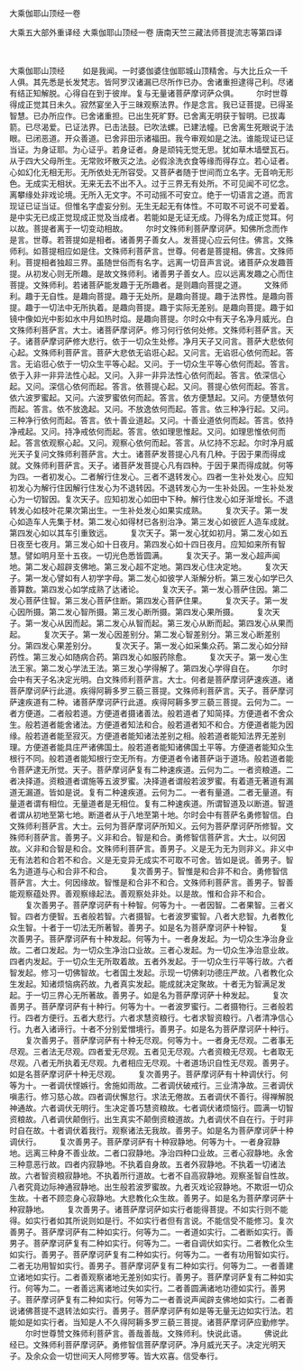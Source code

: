 大乘伽耶山顶经一卷


大乘五大部外重译经
大乘伽耶山顶经一卷
唐南天竺三藏法师菩提流志等第四译


　　

大乘伽耶山顶经
　　如是我闻。一时婆伽婆住伽耶城山顶精舍。与大比丘众一千人俱。其先悉是长发梵志。皆阿罗汉诸漏已尽所作已办。舍诸重担逮得己利。尽诸有结正知解脱。心得自在到于彼岸。复与无量诸菩萨摩诃萨众俱。
　　尔时世尊得成正觉其日未久。寂然宴坐入于三昧观察法界。作是念言。我已证菩提。已得圣智慧。已办所应作。已舍诸重担。已出生死旷野。已舍离无明获于智明。已拔毒箭。已尽渴爱。已证法界。已击法鼓。已吹法螺。已建法幢。已舍离生死眼说于法眼。已闭恶道。开众善道。已舍非田示诸福田。我今审观如是之法。谁能现证已证当证。为身证耶。为心证乎。若身证者。身是顽钝无觉无思。犹如草木墙壁瓦石。从于四大父母所生。无常败坏散灭之法。必假涂洗衣食等缘而得存立。若心证者。心如幻化无相无形。无所依处无所容受。又菩萨者随于世间而立名字。无音响无形色。无成实无相状。无来无去不出不入。过于三界无有处所。不可见闻不可忆念。离攀缘处非戏论境。无所入无文字。不可动摇不可安立。绝于一切语言之道。而言现证已证当证。但惟名字虚妄分别。无生无起无有体性。不可取不可说不可爱着。是中实无已成正觉现成正觉及当成者。若能如是无证无成。乃得名为成正觉耳。何以故。菩提者离于一切变动相故。
　　尔时文殊师利菩萨摩诃萨。知佛所念而作是言。世尊。若菩提如是相者。诸善男子善女人。发菩提心应云何住。佛言。文殊师利。如菩提相应如是住。文殊师利菩萨言。世尊。何者是菩提相。佛言。文殊师利。菩提相者独超三界。虽随世俗而有名字。远离一切音声言说。诸菩萨众发趣菩提。从初发心则无所趣。是故文殊师利。诸善男子善女人。应以远离发趣之心而住菩提。文殊师利。若诸菩萨能发趣于无所趣者。是则趣向菩提之道。
　　文殊师利。趣于无自性。是趣向菩提。趣于无处所。是趣向菩提。趣于法界性。是趣向菩提。趣于一切法中无所执着。是趣向菩提。趣于实际无差别。是趣向菩提。趣于如镜中像如光中影如水中月如热时焰。是趣向菩提。尔时众中有天子名净月威光。白文殊师利菩萨言。大士。诸菩萨摩诃萨。修习何行依何处修。文殊师利菩萨言。天子。诸菩萨摩诃萨修大悲行。依于一切众生处修。净月天子又问言。菩萨大悲依何心起。文殊师利菩萨言。菩萨大悲依无谄诳心起。又问言。无谄诳心依何而起。答言。无谄诳心依于一切众生平等心起。又问。于一切众生平等心依何而起。答言。依于入非一非异法性心起。又问。入非一非异法性心依何而起。答言。依深信心起。又问。深信心依何而起。答言。依菩提心起。又问。菩提心依何而起。答言。依六波罗蜜起。又问。六波罗蜜依何而起。答言。依方便慧起。又问。方便慧依何而起。答言。依不放逸起。又问。不放逸依何而起。答言。依三种净行起。又问。三种净行依何而起。答言。依十善业道起。又问。十善业道依何而起。答言。依持净戒起。又问。持净戒依何而起。答言。依如理思惟起。又问。如理思惟依何而起。答言依观察心起。又问。观察心依何而起。答言。从忆持不忘起。尔时净月威光天子复问文殊师利菩萨言。大士。诸菩萨发菩提心凡有几种。于因于果而得成就。文殊师利菩萨言。天子。诸菩萨发菩提心凡有四种。于因于果而得成就。何等为四。一者初发心。二者解行住发心。三者不退转发心。四者一生补处发心。应知初发心为解行住因解行住发心为不退转因。不退转发心为一生补处因。一生补处发心为一切智因。复次天子。应知初发心如田中下种。解行住发心如牙渐增长。不退转发心如枝叶花果次第出生。一生补处发心如果实成熟。
　　复次天子。第一发心如造车人先集于材。第二发心如得材已各别治净。第三发心如彼匠人造车成就。第四发心如以其车引重致远。
　　复次天子。第一发心犹如初月。第二发心如五日夜至七夜月。第三发心如十日夜月。第四发心如十四日夜月。应知如来所有智慧。譬如明月至十五夜。一切光色悉皆圆满。
　　复次天子。第一发心超声闻地。第二发心超辟支佛地。第三发心超不定地。第四发心住决定地。
　　复次天子。第一发心譬如有人初学字母。第二发心如彼学人渐解分析。第三发心如学已久善算数。第四发心如学成熟了达诸论。
　　复次天子。第一发心菩萨住因。第二发心菩萨住智。第三发心菩萨住断。第四发心菩萨住果。
　　复次天子。第一发心因所摄。第二发心智所摄。第三发心断所摄。第四发心果所摄。
　　复次天子。第一发心从因而起。第二发心从智而起。第三发心从断而起。第四发心从果而起。
　　复次天子。第一发心因差别分。第二发心智差别分。第三发心断差别分。第四发心果差别分。
　　复次天子。第一发心如采集众药。第二发心如分辩药性。第三发心如随病合药。第四发心如服药除愈。
　　复次天子。第一发心生法王家。第二发心学法王法。第三发心学得解了。第四发心学得自在。
　　尔时会中有天子名决定光明。白文殊师利菩萨言。大士。何者是菩萨摩诃萨速疾道。诸菩萨摩诃萨行此道。疾得阿耨多罗三藐三菩提。文殊师利菩萨言。天子。菩萨摩诃萨速疾道有二种。诸菩萨摩诃萨行此道。疾得阿耨多罗三藐三菩提。云何为二。一者方便道。二者般若道。方便道者摄诸善法。般若道者了知简择。方便道者不舍众生。般若道者能舍诸法。方便道者知法和合。般若道者知不和合。方便道者能为因缘。般若道者能至寂灭。方便道者能知诸法差别之相。般若道者能知法界无差别理。方便道者能具庄严诸佛国土。般若道者能知诸佛国土平等。方便道者能知众生根行不同。般若道者能知根行空无所有。方便道者令诸菩萨诣于道场。般若道者能令菩萨逮无所觉。天子。菩萨摩诃萨复有二种速疾道。云何为二。一者资粮道。二者决择道。资粮道者谓施等五波罗蜜。决择道者谓般若波罗蜜。有着道无著道有漏道无漏道。皆如是说。复有二种速疾道。云何为二。一者有量道。二者无量道。有量道者谓有相位。无量道者是无相位。复有二种速疾道。所谓智道及以断道。智道者谓从初地至第七地。断道者从于八地至第十地。尔时会中有菩萨名勇修智信。白文殊师利菩萨言。大士。云何为菩萨摩诃萨所知义。云何为菩萨摩诃萨所修智。文殊师利菩萨言。善男子。义非和合。智是和合。勇修智信菩萨言。大士。以何因故。义非和合智是和合。文殊师利菩萨言。善男子。义是无为无为则非义。非义中无有法若和合若不和合。义是无变异无成实不可取不可舍。皆如是说。善男子。智名为道道与心和合非不和合。
　　复次善男子。智惟是和合非不和合。勇修智信菩萨言。大士。何因缘故。智惟是和合非不和合。文殊师利菩萨言。善男子。智善能观察蕴处界。善观察缘起法。善观察处非处。以是故。惟和合非不和合。
　　复次善男子。菩萨摩诃萨有十种智。何等为十。一者因智。二者果智。三者义智。四者方便智。五者般若智。六者摄智。七者波罗蜜智。八者大悲智。九者教化众生智。十者于一切法无所著智。善男子。如是名为菩萨摩诃萨十种智。
　　复次善男子。菩萨摩诃萨有十种发起。何等为十。一者身发起。为一切众生净治身业故。二者口发起。为一切众生净治口业故。三者心发起。为一切众生净治意业故。四者内发起。于一切众生无所取着故。五者外发起。于一切众生行平等行故。六者智发起。修习一切佛智故。七者国土发起。示现一切佛刹功德庄严故。八者教化众生发起。知诸烦恼病药故。九者真实发起。能成就决定聚故。十者无为智满足发起。于一切三界心无所著故。善男子。如是名为菩萨摩诃萨十种发起。
　　复次善男子。菩萨摩诃萨有十种行。何等为十。一者波罗蜜行。二者摄物行。三者般若行。四者方便行。五者大悲行。六者求慧资粮行。七者求智资粮行。八者清净信心行。九者入诸谛行。十者不分别爱憎境行。善男子。如是名为菩萨摩诃萨十种行。
　　复次善男子。菩萨摩诃萨有十种无尽观。何等为十。一者身无尽观。二者事无尽观。三者法无尽观。四者爱无尽观。五者见无尽观。六者资粮无尽观。七者取无尽观。八者无所执着无尽观。九者相应无尽观。十者道场识自性无尽观。善男子。如是名菩萨摩诃萨十种无尽观。
　　复次善男子。菩萨摩诃萨有十种调伏行。何等为十。一者调伏悭嫉行。舍施如雨故。二者调伏破戒行。三业清净故。三者调伏嗔恚行。修习慈心故。四者调伏懈怠行。求法无倦故。五者调伏不善行。得禅解脱神通故。六者调伏无明行。生决定善巧慧资粮故。七者调伏诸烦恼行。圆满一切智资粮故。八者调伏颠倒行。出生真实不颠倒资粮道故。九者调伏不自在行。于时非时自在故。十者调伏着我行。观察诸法无我故。善男子。如是名为菩萨摩诃萨十种调伏行。
　　复次善男子。菩萨摩诃萨有十种寂静地。何等为十。一者身寂静地。远离三种身不善业故。二者口寂静地。净治四种口业故。三者心寂静地。永舍三种意恶行故。四者内寂静地。不执着自身故。五者外寂静地。不执着一切诸法故。六者智资粮寂静地。不执着所行道故。七者不自高寂静地。观察圣智自性故。八者究竟边际神通寂静地。出生般若波罗蜜故。九者灭戏论寂静地。不欺诳一切众生故。十者不顾恋身心寂静地。大悲教化众生故。善男子。如是名为菩萨摩诃萨十种寂静地。
　　复次善男子。诸菩萨摩诃萨如实行者能得菩提。不如实行则不能得。如实行者如其所说则如是行。不如实行者但有言说。不能信受不能修习。复次善男子。菩萨摩诃萨有二种如实行。何等为二。一者道如实行。二者断如实行。善男子。菩萨摩诃萨复有二种如实行。何等为二。一者自调伏如实行。二者教化众生如实行。善男子。菩萨摩诃萨复有二种如实行。何等为二。一者有功用智如实行。二者无功用智如实行。善男子。菩萨摩诃萨复有二种如实行。何等为二。一者善建立诸地如实行。二者善观察诸地无差别如实行。善男子。菩萨摩诃萨复有二种如实行。何等为二。一者善远离诸地过失如实行。二者善圆满诸地功德如实行。善男子。菩萨摩诃萨复有二种如实行。何等为二一者善说声闻辟支佛地如实行。二者善说诸佛菩提不退转法如实行。善男子。菩萨摩诃萨有如是等无量无边如实行法。若能如是如实行者。当知是人不久得阿耨多罗三藐三菩提。诸菩萨摩诃萨应勤修学。
　　尔时世尊赞文殊师利菩萨言。善哉善哉。文殊师利。快说此语。
　　佛说此经已。文殊师利菩萨摩诃萨。勇修智信菩萨摩诃萨。净月威光天子。决定光明天子。及余众会一切世间天人阿修罗等。皆大欢喜。信受奉行。


